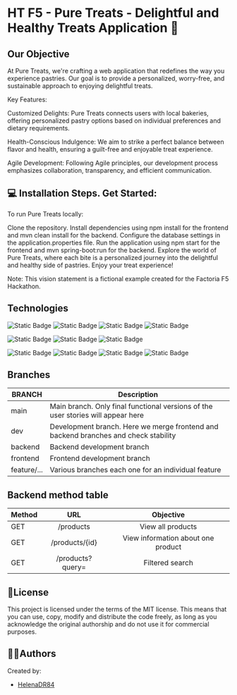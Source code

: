 # HT F5 - Pure Treats - Delightful and Healthy Treats Application 🥐

## Our Objective

At Pure Treats, we're crafting a web application that redefines the way you experience pastries. Our goal is to provide a personalized, worry-free, and sustainable approach to enjoying delightful treats.

Key Features:

Customized Delights: Pure Treats connects users with local bakeries, offering personalized pastry options based on individual preferences and dietary requirements.

Health-Conscious Indulgence: We aim to strike a perfect balance between flavor and health, ensuring a guilt-free and enjoyable treat experience.

Agile Development: Following Agile principles, our development process emphasizes collaboration, transparency, and efficient communication.



## 💻 Installation Steps. Get Started:

To run Pure Treats locally:

Clone the repository.
Install dependencies using npm install for the frontend and mvn clean install for the backend.
Configure the database settings in the application.properties file.
Run the application using npm start for the frontend and mvn spring-boot:run for the backend.
Explore the world of Pure Treats, where each bite is a personalized journey into the delightful and healthy side of pastries. Enjoy your treat experience!

Note: This vision statement is a fictional example created for the Factoria F5 Hackathon.

## Technologies

![Static Badge](https://img.shields.io/badge/Java-v%2017-green)
![Static Badge](https://img.shields.io/badge/Spring-v%203.2.2-green?logo=spring)
![Static Badge](https://img.shields.io/badge/PostgreSQL-v%2042.7.1-green?logo=postgresql)
![Static Badge](https://img.shields.io/badge/React-v%208.2.43-green?logo=react)

![Static Badge](https://img.shields.io/badge/BackendDep-SpringWeb-blue)
![Static Badge](https://img.shields.io/badge/BackendDep-Spring%20Boot%20Dev%20Tools-blue)
![Static Badge](https://img.shields.io/badge/BackendDep-Maven-blue)


![Static Badge](https://img.shields.io/badge/FrontendDep-npm-red?logo=npm)
![Static Badge](https://img.shields.io/badge/FrontendDev-Vite%20v5.0.8-red?logo=vite)
![Static Badge](https://img.shields.io/badge/FrontendDep-Axios%20v.1.6.7-red?logo=axios)
![Static Badge](https://img.shields.io/badge/FrontendDep-MUI-red?logo=mui)



## Branches

| BRANCH   | Description                                                                           |
| -------- | ------------------------------------------------------------------------------------- |
| main     | Main branch. Only final functional versions of the user stories will appear here |
| dev      | Development branch. Here we merge frontend and backend branches and check stability |
| backend  | Backend development branch 
| frontend | Frontend development branch                                             |
| feature/...  | Various branches each one for an individual feature                            |



## Backend method table

| Method  | URL | Objective |
| ------------- |:-------------:|:-------------:|
| GET    | /products     | View all products |
| GET    | /products/{id}     |View information about one product|
| GET   | /products?query=    |Filtered search|







## 📜License

This project is licensed under the terms of the MIT license. This means that you can use, copy, modify and distribute the code freely, as long as you acknowledge the original authorship and do not use it for commercial purposes.


## 👩‍💻Authors
Created by:

- [HelenaDR84](https://github.com/HelenaDR84)
